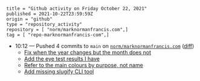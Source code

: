 ```
title = "Github activity on Friday October 22, 2021"
published = 2021-10-22T23:59:59Z
origin = "github"
type = "repository_activity"
repository = [ "norm/marknormanfrancis.com",]
tag = [ "repo-marknormanfrancis-com",]
```

* 10:12 — Pushed 4 commits to `main` on [`norm/marknormanfrancis.com`](https://github.com/norm/marknormanfrancis.com) ([diff](https://github.com/norm/marknormanfrancis.com/compare/c2af52616eab5802d6f7a4b83cbdaf1f01e6033e..3d9faea3e39f2bec1ee422102790162dfde63384))
  * [Fix when the year changes but the month does not](https://github.com/norm/marknormanfrancis.com/commit/2faf7d6b642384194a805de89ddc570aa7745249)
  * [Add the eye test results I have](https://github.com/norm/marknormanfrancis.com/commit/56b800e9eaf7b92a70f909d69e98a0e5bc26a4df)
  * [Refer to the main colours by purpose, not name](https://github.com/norm/marknormanfrancis.com/commit/a6c5476e66ba68c7a4717f572f2f77598f038e20)
  * [Add missing slugify CLI tool](https://github.com/norm/marknormanfrancis.com/commit/3d9faea3e39f2bec1ee422102790162dfde63384)
